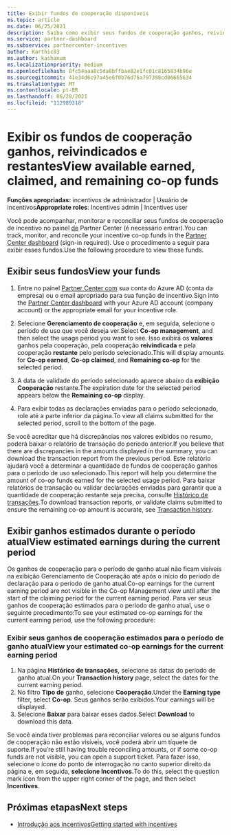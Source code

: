 ```yaml
---
title: Exibir fundos de cooperação disponíveis
ms.topic: article
ms.date: 06/25/2021
description: Saiba como exibir seus fundos de cooperação ganhos, reivindicados e restantes, exibir datas de expiração e reconciliar valores inconsistentes.
ms.service: partner-dashboard
ms.subservice: partnercenter-incentives
author: Karthic83
ms.author: kashanum
ms.localizationpriority: medium
ms.openlocfilehash: 0fc54aaa8c5da8bffbae82e1fc01c8165834b96e
ms.sourcegitcommit: 41e34d6c97a45e6f0b76d76a797398cd06665634
ms.translationtype: MT
ms.contentlocale: pt-BR
ms.lasthandoff: 06/28/2021
ms.locfileid: "112989318"
---
```

# <a name="view-available-earned-claimed-and-remaining-co-op-funds"></a><span data-ttu-id="1e8da-103">Exibir os fundos de cooperação ganhos, reivindicados e restantes</span><span class="sxs-lookup"><span data-stu-id="1e8da-103">View available earned, claimed, and remaining co-op funds</span></span>

<span data-ttu-id="1e8da-104">**Funções apropriadas:** incentivos de administrador | Usuário de incentivos</span><span class="sxs-lookup"><span data-stu-id="1e8da-104">**Appropriate roles**: Incentives admin | Incentives user</span></span>

<span data-ttu-id="1e8da-105">Você pode acompanhar, monitorar e reconciliar seus fundos de cooperação de incentivo no painel [de](https://partner.microsoft.com/dashboard/) Partner Center (é necessário entrar).</span><span class="sxs-lookup"><span data-stu-id="1e8da-105">You can track, monitor, and reconcile your incentive co-op funds in the [Partner Center dashboard](https://partner.microsoft.com/dashboard/) (sign-in required).</span></span> <span data-ttu-id="1e8da-106">Use o procedimento a seguir para exibir esses fundos.</span><span class="sxs-lookup"><span data-stu-id="1e8da-106">Use the following procedure to view these funds.</span></span>

## <a name="view-your-funds"></a><span data-ttu-id="1e8da-107">Exibir seus fundos</span><span class="sxs-lookup"><span data-stu-id="1e8da-107">View your funds</span></span>

1. <span data-ttu-id="1e8da-108">Entre no painel [Partner Center com](https://partner.microsoft.com/dashboard/) sua conta do Azure AD (conta da empresa) ou o email apropriado para sua função de incentivo.</span><span class="sxs-lookup"><span data-stu-id="1e8da-108">Sign into the [Partner Center dashboard](https://partner.microsoft.com/dashboard/) with your Azure AD account (company account) or the appropriate email for your incentive role.</span></span>

2. <span data-ttu-id="1e8da-109">Selecione **Gerenciamento de cooperação** e, em seguida, selecione o período de uso que você deseja ver.</span><span class="sxs-lookup"><span data-stu-id="1e8da-109">Select **Co-op management**, and then select the usage period you want to see.</span></span> <span data-ttu-id="1e8da-110">Isso exibirá os **valores** ganhos pela cooperação, pela cooperação **reivindicada** e pela cooperação **restante** pelo período selecionado.</span><span class="sxs-lookup"><span data-stu-id="1e8da-110">This will display amounts for **Co-op earned**, **Co-op claimed**, and **Remaining co-op** for the selected period.</span></span>

3. <span data-ttu-id="1e8da-111">A data de validade do período selecionado aparece abaixo da **exibição Cooperação** restante.</span><span class="sxs-lookup"><span data-stu-id="1e8da-111">The expiration date for the selected period appears below the **Remaining co-op** display.</span></span>  

4. <span data-ttu-id="1e8da-112">Para exibir todas as declarações enviadas para o período selecionado, role até a parte inferior da página.</span><span class="sxs-lookup"><span data-stu-id="1e8da-112">To view all claims submitted for the selected period, scroll to the bottom of the page.</span></span>

<span data-ttu-id="1e8da-113">Se você acreditar que há discrepâncias nos valores exibidos no resumo, poderá baixar o relatório de transação do período anterior.</span><span class="sxs-lookup"><span data-stu-id="1e8da-113">If you believe that there are discrepancies in the amounts displayed in the summary, you can download the transaction report from the previous period.</span></span> <span data-ttu-id="1e8da-114">Este relatório ajudará você a determinar a quantidade de fundos de cooperação ganhos para o período de uso selecionado.</span><span class="sxs-lookup"><span data-stu-id="1e8da-114">This report will help you determine the amount of co-op funds earned for the selected usage period.</span></span> <span data-ttu-id="1e8da-115">Para baixar relatórios de transação ou validar declarações enviadas para garantir que a quantidade de cooperação restante seja precisa, consulte [Histórico de transações](./payout-statement.md#transaction-history).</span><span class="sxs-lookup"><span data-stu-id="1e8da-115">To download transaction reports, or validate claims submitted to ensure the remaining co-op amount is accurate, see [Transaction history](./payout-statement.md#transaction-history).</span></span>

## <a name="view-estimated-earnings-during-the-current-period"></a><span data-ttu-id="1e8da-116">Exibir ganhos estimados durante o período atual</span><span class="sxs-lookup"><span data-stu-id="1e8da-116">View estimated earnings during the current period</span></span>
<span data-ttu-id="1e8da-117">Os ganhos de cooperação para o período de ganho atual não ficam visíveis na exibição Gerenciamento de Cooperação até após o início do período de declaração para o período de ganho atual.</span><span class="sxs-lookup"><span data-stu-id="1e8da-117">Co-op earnings for the current earning period are not visible in the Co-op Management view until after the start of the claiming period for the current earning period.</span></span> <span data-ttu-id="1e8da-118">Para ver seus ganhos de cooperação estimados para o período de ganho atual, use o seguinte procedimento:</span><span class="sxs-lookup"><span data-stu-id="1e8da-118">To see your estimated co-op earnings for the current earning period, use the following procedure:</span></span>

### <a name="view-your-estimated-co-op-earnings-for-the-current-earning-period"></a><span data-ttu-id="1e8da-119">Exibir seus ganhos de cooperação estimados para o período de ganho atual</span><span class="sxs-lookup"><span data-stu-id="1e8da-119">View your estimated co-op earnings for the current earning period</span></span>

1. <span data-ttu-id="1e8da-120">Na página **Histórico de transações,** selecione as datas do período de ganho atual.</span><span class="sxs-lookup"><span data-stu-id="1e8da-120">On your **Transaction history** page, select the dates for the current earning period.</span></span>
2. <span data-ttu-id="1e8da-121">No filtro **Tipo de** ganho, selecione **Cooperação**.</span><span class="sxs-lookup"><span data-stu-id="1e8da-121">Under the **Earning type** filter, select **Co-op**.</span></span> <span data-ttu-id="1e8da-122">Seus ganhos serão exibidos.</span><span class="sxs-lookup"><span data-stu-id="1e8da-122">Your earnings will be displayed.</span></span>
3. <span data-ttu-id="1e8da-123">Selecione **Baixar** para baixar esses dados.</span><span class="sxs-lookup"><span data-stu-id="1e8da-123">Select **Download** to download this data.</span></span>

<span data-ttu-id="1e8da-124">Se você ainda tiver problemas para reconciliar valores ou se alguns fundos de cooperação não estão visíveis, você poderá abrir um tíquete de suporte.</span><span class="sxs-lookup"><span data-stu-id="1e8da-124">If you’re still having trouble reconciling amounts, or if some co-op funds are not visible, you can open a support ticket.</span></span> <span data-ttu-id="1e8da-125">Para fazer isso, selecione o ícone do ponto de interrogação no canto superior direito da página e, em seguida, **selecione Incentivos.**</span><span class="sxs-lookup"><span data-stu-id="1e8da-125">To do this, select the question mark icon from the upper right corner of the page, and then select **Incentives**.</span></span>

## <a name="next-steps"></a><span data-ttu-id="1e8da-126">Próximas etapas</span><span class="sxs-lookup"><span data-stu-id="1e8da-126">Next steps</span></span>

- [<span data-ttu-id="1e8da-127">Introdução aos incentivos</span><span class="sxs-lookup"><span data-stu-id="1e8da-127">Getting started with incentives</span></span>](incentives-get-started-intro.md)